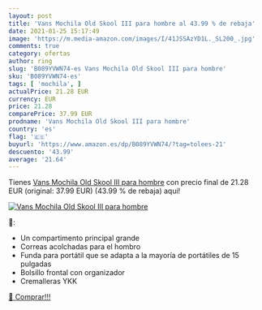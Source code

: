 ```yaml
---
layout: post
title: 'Vans Mochila Old Skool III para hombre al 43.99 % de rebaja'
date: 2021-01-25 15:17:49
image: 'https://m.media-amazon.com/images/I/41JSSAzYD1L._SL200_.jpg'
comments: true
category: ofertas
author: ring
slug: 'B089YVWN74-es Vans Mochila Old Skool III para hombre'
sku: 'B089YVWN74-es'
tags: [ 'mochila', ]
actualPrice: 21.28 EUR
currency: EUR
price: 21.28
comparePrice: 37.99 EUR
prodname: 'Vans Mochila Old Skool III para hombre'
country: 'es'
flag: '🇪🇸'
buyurl: 'https://www.amazon.es/dp/B089YVWN74/?tag=tolees-21'
descuento: '43.99'
average: '21.64'
---
```


Tienes [Vans Mochila Old Skool III para hombre](https://www.amazon.es/dp/B089YVWN74/?tag=tolees-21) con precio final de  21.28 EUR (original: 37.99 EUR) (43.99 %  de rebaja) aqui!

[![Vans Mochila Old Skool III para hombre](https://m.media-amazon.com/images/I/41JSSAzYD1L._SL200_.jpg)](https://www.amazon.es/dp/B089YVWN74/?tag=tolees-21)

🔎:

- Un compartimento principal grande
- Correas acolchadas para el hombro
- Funda para portátil que se adapta a la mayoría de portátiles de 15 pulgadas
- Bolsillo frontal con organizador
- Cremalleras YKK

[🛒 Comprar!!!](https://www.amazon.es/dp/B089YVWN74/?tag=tolees-21)
